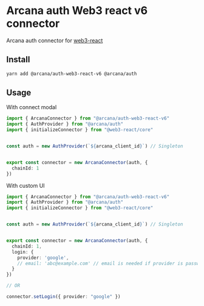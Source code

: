 # Arcana auth Web3 react v6 connector

Arcana auth connector for [web3-react](https://github.com/Uniswap/web3-react)

## Install

```sh
yarn add @arcana/auth-web3-react-v6 @arcana/auth
```

## Usage

With connect modal

```ts
import { ArcanaConnector } from "@arcana/auth-web3-react-v6"
import { AuthProvider } from "@arcana/auth"
import { initializeConnector } from "@web3-react/core"


const auth = new AuthProvider(`${arcana_client_id}`) // Singleton


export const connector = new ArcanaConnector(auth, {
  chainId: 1
})
```

With custom UI

```ts
import { ArcanaConnector } from "@arcana/auth-web3-react-v6"
import { AuthProvider } from "@arcana/auth"
import { initializeConnector } from "@web3-react/core"


const auth = new AuthProvider(`${arcana_client_id}`) // Singleton


export const connector = new ArcanaConnector(auth, {
  chainId: 1,
  login: {
    provider: 'google',
    // email: 'abc@example.com' // email is needed if provider is passwordless
  }
})

// OR

connector.setLogin({ provider: "google" })
```
